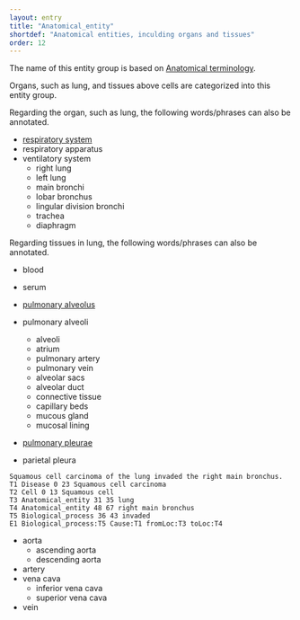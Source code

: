 ```yaml
---
layout: entry
title: "Anatomical_entity"
shortdef: "Anatomical entities, inculding organs and tissues"
order: 12
---
```


The name of this entity group is based on <a href="https://en.wikipedia.org/wiki/Anatomical_terminology">Anatomical terminology</a>.

Organs, such as lung, and tissues above cells are categorized into this entity group.

Regarding the organ, such as lung, the following words/phrases can also be annotated.
- <a href="https://en.wikipedia.org/wiki/Respiratory_system">respiratory system</a>
- respiratory apparatus 
- ventilatory system
  - right lung
  - left lung
  - main bronchi
  - lobar bronchus
  - lingular division bronchi
  - trachea
  - diaphragm
 
Regarding tissues in lung, the following words/phrases can also be annotated.

- blood
- serum
- <a href="https://en.wikipedia.org/wiki/Pulmonary_alveolus">pulmonary alveolus</a>
- pulmonary alveoli
  - alveoli
  - atrium
  - pulmonary artery
  - pulmonary vein
  - alveolar sacs
  - alveolar duct
  - connective tissue
  - capillary beds
  - mucous gland
  - mucosal lining

- <a href="https://en.wikipedia.org/wiki/Pulmonary_pleurae">pulmonary pleurae</a>
- parietal pleura

~~~ ann
Squamous cell carcinoma of the lung invaded the right main bronchus.
T1 Disease 0 23 Squamous cell carcinoma
T2 Cell 0 13 Squamous cell
T3 Anatomical_entity 31 35 lung
T4 Anatomical_entity 48 67 right main bronchus
T5 Biological_process 36 43 invaded
E1 Biological_process:T5 Cause:T1 fromLoc:T3 toLoc:T4
~~~

- aorta
  - ascending aorta
  - descending aorta
- artery
- vena cava
  - inferior vena cava
  - superior vena cava
- vein

<!-- details -->
